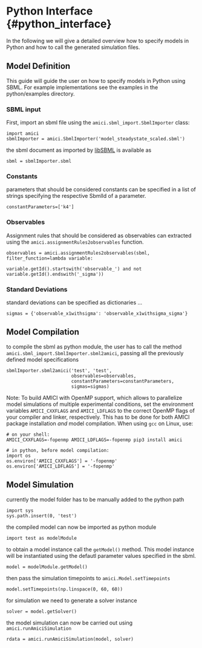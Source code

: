 # Python Interface {#python_interface}

In the following we will give a detailed overview how to specify models in  Python and how to call the generated simulation files.

## Model Definition

This guide will guide the user on how to specify models in Python using SBML. For example implementations see the examples in the python/examples directory.

### SBML input

First, import an sbml file using the `amici.sbml_import.SbmlImporter` class:

    import amici
    sbmlImporter = amici.SbmlImporter('model_steadystate_scaled.sbml')
    
the sbml document as imported by [libSBML](http://sbml.org/Software/libSBML) is available as 

    sbml = sbmlImporter.sbml

### Constants 

parameters that should be considered constants can be specified in a list of strings specifying the respective SbmlId of a parameter.

    constantParameters=['k4']

### Observables

Assignment rules that should be considered as observables can extracted using the `amici.assignmentRules2observables` function.

    observables = amici.assignmentRules2observables(sbml, filter_function=lambda variable: 
                                                    variable.getId().startswith('observable_') and not variable.getId().endswith('_sigma'))

### Standard Deviations

standard deviations can be specified as dictionaries ...

    sigmas = {'observable_x1withsigma': 'observable_x1withsigma_sigma'}


## Model Compilation

to compile the sbml as python module, the user has to call the method `amici.sbml_import.SbmlImporter.sbml2amici`, passing all the previously defined model specifications

    sbmlImporter.sbml2amici('test', 'test', 
                            observables=observables,
                            constantParameters=constantParameters,
                            sigmas=sigmas)

Note: To build AMICI with OpenMP support, which allows to parallelize model simulations of multiple
experimental conditions, set the environment variables `AMICI_CXXFLAGS` and `AMICI_LDFLAGS` to the
correct OpenMP flags of your compiler and linker, respectively. This has to be done for both AMICI
package installation *and* model compilation. When using `gcc` on Linux, use:

    # on your shell:
    AMICI_CXXFLAGS=-fopenmp AMICI_LDFLAGS=-fopenmp pip3 install amici

    # in python, before model compilation:
    import os
    os.environ['AMICI_CXXFLAGS'] = '-fopenmp'
    os.environ['AMICI_LDFLAGS'] = '-fopenmp'

## Model Simulation 

currently the model folder has to be manually added to the python path
    
    import sys
    sys.path.insert(0, 'test')
    
the compiled model can now be imported as python module
    
    import test as modelModule

to obtain a model instance call the `getModel()` method. This model instance will be instantiated using the defautl parameter values specified in the sbml.

    model = modelModule.getModel()

then pass the simulation timepoints to `amici.Model.setTimepoints`

    model.setTimepoints(np.linspace(0, 60, 60)) 
    
for simulation we need to generate a solver instance 

    solver = model.getSolver()
    
the model simulation can now be carried out using `amici.runAmiciSimulation`
    
    rdata = amici.runAmiciSimulation(model, solver)
